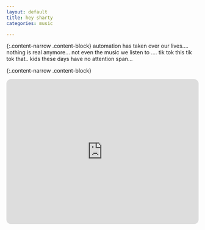```yaml
---
layout: default
title: hey sharty
categories: music

---
```



{:.content-narrow .content-block}
automation has taken over our lives.... nothing is real anymore... not even the music we listen to .... tik tok this tik tok that.. kids these days have no attention span...

{:.content-narrow .content-block}
<iframe style="border-radius:12px" src="https://open.spotify.com/embed/playlist/6FsxVvOQB4JNdz9y2GjGkw?utm_source=generator" width="100%" height="380" frameBorder="0" allowfullscreen="" allow="autoplay; clipboard-write; encrypted-media; fullscreen; picture-in-picture" loading="lazy"></iframe>
